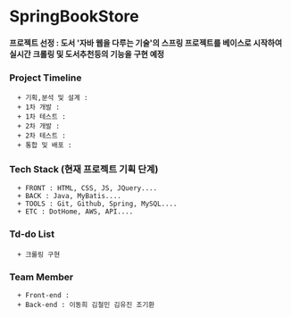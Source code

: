 # SpringBookStore
#### 프로젝트 선정 : 도서 '자바 웹을 다루는 기술'의 스프링 프로젝트를 베이스로 시작하여 실시간 크롤링 및 도서추천등의 기능을 구현 예정
      
### Project Timeline
      + 기획,분석 및 설계 : 
      + 1차 개발 :
      + 1차 테스트 :
      + 2차 개발 :
      + 2차 테스트 :
      + 통합 및 배포 :

### Tech Stack (현재 프로젝트 기획 단계)
      + FRONT : HTML, CSS, JS, JQuery....
      + BACK : Java, MyBatis....
      + TOOLS : Git, Github, Spring, MySQL....
      + ETC : DotHome, AWS, API....
      
### Td-do List
      + 크롤링 구현
      
### Team Member
      + Front-end : 
      + Back-end : 이동희 김철민 김유진 조기환
      
